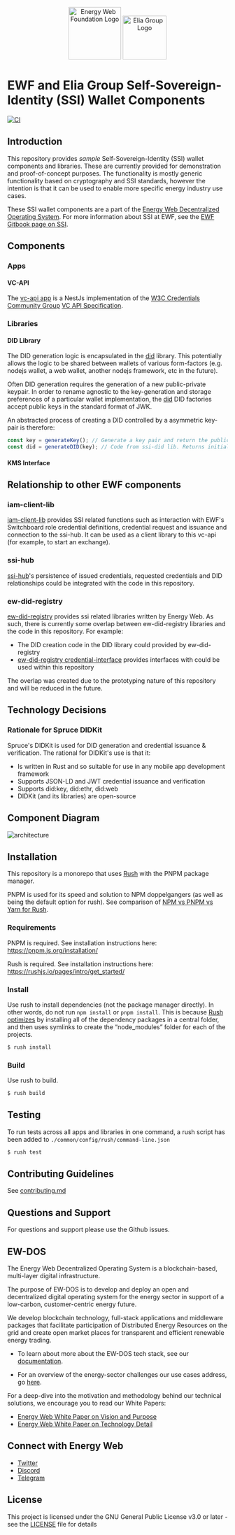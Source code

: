 <p align="center">
  <a href="https://www.energyweb.org" target="blank"><img src="./EW.png" width="120" alt="Energy Web Foundation Logo" /></a>
  <a href="https://www.eliagroup.com/" target="blank"><img src="./EG.jpg" height="100" alt="Elia Group Logo" /></a>
</p>


# EWF and Elia Group Self-Sovereign-Identity (SSI) Wallet Components

[![CI](https://github.com/energywebfoundation/ssi/actions/workflows/main.yml/badge.svg?event=push)](https://github.com/energywebfoundation/ssi/actions/workflows/main.yml)

## Introduction
This repository provides *sample* Self-Sovereign-Identity (SSI) wallet components and libraries.
These are currently provided for demonstration and proof-of-concept purposes.
The functionality is mostly generic functionality based on cryptography and SSI standards,
however the intention is that it can be used to enable more specific energy industry use cases.

These SSI wallet components are a part of the [Energy Web Decentralized Operating System](#ew-dos).
For more information about SSI at EWF, see the [EWF Gitbook page on SSI](https://energy-web-foundation.gitbook.io/energy-web/foundational-concepts/self-sovereign-identity).

## Components

### Apps
#### VC-API
The [vc-api app](./apps/vc-api) is a NestJs implementation of the [W3C Credentials Community Group](https://w3c-ccg.github.io/) [VC API Specification](https://w3c-ccg.github.io/vc-api).

### Libraries
#### DID Library
The DID generation logic is encapsulated in the [did](./libraries/did) library.
This potentially allows the logic to be shared between wallets of various form-factors (e.g. nodejs wallet, a web wallet, another nodejs framework, etc in the future).

Often DID generation requires the generation of a new public-private keypair.
In order to rename agnostic to the key-generation and storage preferences of a particular wallet implementation, the [did](./libraries/did) DID factories accept public keys in the standard format of JWK.

An abstracted process of creating a DID controlled by a asymmetric key-pair is therefore:
```javascript
const key = generateKey(); // Generate a key pair and return the public key necessary to create the DID
const did = generateDID(key); // Code from ssi-did lib. Returns initial DID Document of DID, including Verification Methods
```

#### KMS Interface

## Relationship to other EWF components

### iam-client-lib
[iam-client-lib](https://github.com/energywebfoundation/iam-client-lib/) provides SSI related functions such as interaction with EWF's Switchboard role credential definitions, credential request and issuance and connection to the ssi-hub.
It can be used as a client library to this vc-api (for example, to start an exchange).

### ssi-hub
[ssi-hub](https://github.com/energywebfoundation/ssi-hub)'s persistence of issued credentials, requested credentials and DID relationships could be integrated with the code in this repository.

### ew-did-registry
[ew-did-registry](https://github.com/energywebfoundation/ew-did-registry) provides ssi related libraries written by Energy Web.
As such, there is currently some overlap between ew-did-registry libraries and the code in this repository.
For example:
- The DID creation code in the DID library could provided by ew-did-registry
- [ew-did-registry credential-interface](https://github.com/energywebfoundation/ew-did-registry/tree/development/packages/credentials-interface) provides interfaces with could be used within this repository

The overlap was created due to the prototyping nature of this repository and will be reduced in the future.

## Technology Decisions
### Rationale for Spruce DIDKit
Spruce's DIDKit is used for DID generation and credential issuance & verification.
The rational for DIDKit's use is that it:
- Is written in Rust and so suitable for use in any mobile app development framework
- Supports JSON-LD and JWT credential issuance and verification
- Supports did:key, did:ethr, did:web
- DIDKit (and its libraries) are open-source

## Component Diagram

![architecture](http://www.plantuml.com/plantuml/proxy?cache=no&src=https://raw.githubusercontent.com/energywebfoundation/ssi/master/vc-api.component.puml)

## Installation
This repository is a monorepo that uses [Rush](https://rushjs.io/) with the PNPM package manager.

PNPM is used for its speed and solution to NPM doppelgangers (as well as being the default option for rush).
See comparison of [NPM vs PNPM vs Yarn for Rush](https://rushjs.io/pages/maintainer/package_managers/).

### Requirements

PNPM is required. See installation instructions here: https://pnpm.js.org/installation/

Rush is required. See installation instructions here: https://rushjs.io/pages/intro/get_started/

### Install

Use rush to install dependencies (not the package manager directly).
In other words, do not run `npm install` or `pnpm install`.
This is because [Rush optimizes](https://rushjs.io/pages/developer/new_developer/) by installing all of the dependency packages in a central folder, and then uses symlinks to create the “node_modules” folder for each of the projects.

```sh
$ rush install
```

### Build

Use rush to build.

```sh
$ rush build
```

## Testing
To run tests across all apps and libraries in one command, a rush script has been added to `./common/config/rush/command-line.json` 
``` sh
$ rush test
```

## Contributing Guidelines 
See [contributing.md](./contributing.md)

## Questions and Support
For questions and support please use the Github issues.

## EW-DOS
The Energy Web Decentralized Operating System is a blockchain-based, multi-layer digital infrastructure. 

The purpose of EW-DOS is to develop and deploy an open and decentralized digital operating system for the energy sector in support of a low-carbon, customer-centric energy future. 

We develop blockchain technology, full-stack applications and middleware packages that facilitate participation of Distributed Energy Resources on the grid and create open market places for transparent and efficient renewable energy trading.

- To learn about more about the EW-DOS tech stack, see our [documentation](https://app.gitbook.com/@energy-web-foundation/s/energy-web/).  

- For an overview of the energy-sector challenges our use cases address, go [here](https://app.gitbook.com/@energy-web-foundation/s/energy-web/our-mission). 

For a deep-dive into the motivation and methodology behind our technical solutions, we encourage you to read our White Papers:

- [Energy Web White Paper on Vision and Purpose](https://www.energyweb.org/reports/EWDOS-Vision-Purpose/)
- [Energy Web  White Paper on Technology Detail](https://www.energyweb.org/wp-content/uploads/2020/06/EnergyWeb-EWDOS-PART2-TechnologyDetail-202006-vFinal.pdf)


## Connect with Energy Web
- [Twitter](https://twitter.com/energywebx)
- [Discord](https://discord.com/channels/706103009205288990/843970822254362664)
- [Telegram](https://t.me/energyweb)

## License

This project is licensed under the GNU General Public License v3.0 or later - see the [LICENSE](LICENSE) file for details

